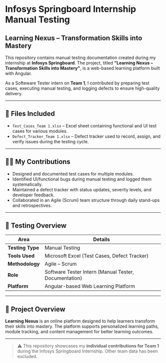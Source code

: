 # Infosys Springboard Internship Manual Testing 
## Learning Nexus – Transformation Skills into Mastery

This repository contains manual testing documentation created during my internship at **Infosys Springboard**. The project, titled **"Learning Nexus – Transformation Skills into Mastery"**, is a web-based learning platform built with Angular.

As a Softeware Tester intern on **Team 1**, I contributed by preparing test cases, executing manual testing, and logging defects to ensure high-quality delivery.

---

## 📂 Files Included

- `Test_Cases_Team 1.xlsx` – Excel sheet containing functional and UI test cases for various modules.
- `Defect_Tracker_Team 1.xlsx` – Defect tracker used to record, assign, and verify issues during the testing cycle.

---

## 👩‍💻 My Contributions

- Designed and documented test cases for multiple modules.
- Identified UI/functional bugs during manual testing and logged them systematically.
- Maintained a defect tracker with status updates, severity levels, and developer feedback.
- Collaborated in an Agile (Scrum) team structure through daily stand-ups and retrospectives.

---

## 🧪 Testing Overview

| Area                  | Details                                         |
|-----------------------|-------------------------------------------------|
| **Testing Type**      | Manual Testing                                  |
| **Tools Used**        | Microsoft Excel (Test Cases, Defect Tracker)    |
| **Methodology**       | Agile – Scrum                                   |
| **Role**              | Software Tester Intern (Manual Tester, Documentation)        |
| **Platform**          | Angular-based Web Learning Platform             |

---

## 🚀 Project Overview

**Learning Nexus** is an online platform designed to help learners transform their skills into mastery. The platform supports personalized learning paths, module tracking, and content management for better learning outcomes.

---

> ⚠️ This repository showcases my **individual contributions for Team 1** during the Infosys Springboard Internship. Other team data has been excluded.
